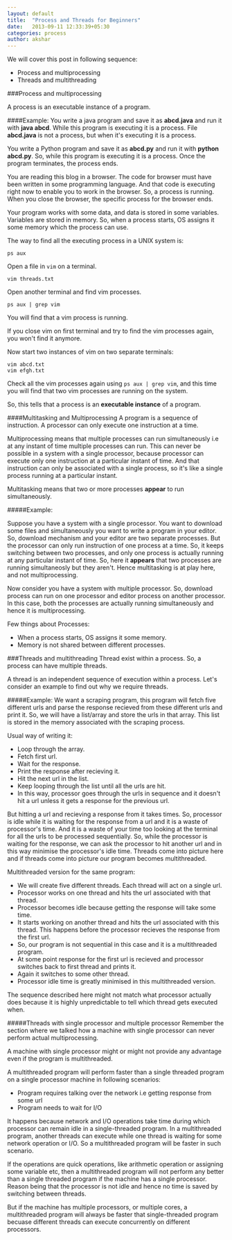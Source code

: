 ```yaml
---
layout: default
title:  "Process and Threads for Beginners"
date:   2013-09-11 12:33:39+05:30
categories: process
author: akshar
---
```

We will cover this post in following sequence:

* Process and multiprocessing
* Threads and multithreading

###Process and multiprocessing

A process is an executable instance of a program.

####Example:
You write a java program and save it as **abcd.java** and run it with **java abcd**. While this program is executing it is a process. File **abcd.java** is not a process, but when it's executing it is a process.

You write a Python program and save it as **abcd.py** and run it with **python abcd.py**. So, while this program is executing it is a process. Once the program terminates, the process ends.

You are reading this blog in a browser. The code for browser must have been written in some programming language. And that code is executing right now to enable you to work in the browser. So, a process is running. When you close the browser, the specific process for the browser ends.

Your program works with some data, and data is stored in some variables. Variables are stored in memory. So, when a process starts, OS assigns it some memory which the process can use.

The way to find all the executing process in a UNIX system is:

    ps aux

Open a file in `vim` on a terminal.

    vim threads.txt

Open another terminal and find vim processes.

    ps aux | grep vim

You will find that a vim process is running.

If you close vim on first terminal and try to find the vim processes again, you won't find it anymore.

Now start two instances of vim on two separate terminals:

    vim abcd.txt
    vim efgh.txt

Check all the vim processes again using `ps aux | grep vim`, and this time you will find that two vim processes are running on the system.

So, this tells that a process is an **executable instance** of a program.

####Multitasking and Multiprocessing
A program is a sequence of instruction. A processor can only execute one instruction at a time.

Multiprocessing means that multiple processes can run simultaneously i.e at any instant of time multiple processes can run. This can never be possible in a system with a single processor, because processor can execute only one instruction at a particular instant of time. And that instruction can only be associated with a single process, so it's like a single process running at a particular instant.

Multitasking means that two or more processes **appear** to run simultaneously.

#####Example:

Suppose you have a system with a single processor. You want to download some files and simultaneously you want to write a program in your editor. So, download mechanism and your editor are two separate processes. But the processor can only run instruction of one process at a time. So, it keeps switching between two processes, and only one process is actually running at any particular instant of time. So, here it **appears** that two processes are running simultaneosly but they aren't. Hence multitasking is at play here, and not multiprocessing.

Now consider you have a system with multiple processor. So, download process can run on one processor and editor process on another processor. In this case, both the processes are actually running simultaneously and hence it is multiprocessing.

Few things about Processes:

* When a process starts, OS assigns it some memory.
* Memory is not shared between different processes.

###Threads and multithreading
Thread exist within a process. So, a process can have multiple threads.

A thread is an independent sequence of execution within a process. Let's consider an example to find out why we require threads.

#####Example:
We want a scraping program, this program will fetch five different urls and parse the response recieved from these different urls and print it. So, we will have a list/array and store the urls in that array. This list is stored in the memory associated with the scraping process.

Usual way of writing it:

* Loop through the array.
* Fetch first url.
* Wait for the response.
* Print the response after recieving it.
* Hit the next url in the list.
* Keep looping through the list until all the urls are hit.
* In this way, processor goes through the urls in sequence and it doesn't hit a url unless it gets a response for the previous url.

But hitting a url and recieving a response from it takes times. So, processor is idle while it is waiting for the response from a url and it is a waste of processor's time. And it is a waste of your time too looking at the terminal for all the urls to be processed sequentially. So, while the processor is waiting for the response, we can ask the processor to hit another url and in this way minimise the processor's idle time. Threads come into picture here and if threads come into picture our program becomes multithreaded.

Multithreaded version for the same program:

* We will create five different threads. Each thread will act on a single url.
* Processor works on one thread and hits the url associated with that thread.
* Processor becomes idle because getting the response will take some time.
* It starts working on another thread and hits the url associated with this thread. This happens before the processor recieves the response from the first url.
* So, our program is not sequential in this case and it is a multithreaded program.
* At some point response for the first url is recieved and processor switches back to first thread and prints it.
* Again it switches to some other thread.
* Processor idle time is greatly minimised in this multithreaded version.

The sequence described here might not match what processor actually does because it is highly unpredictable to tell which thread gets executed when.

#####Threads with single processor and multiple processor
Remember the section where we talked how a machine with single processor can never perform actual multiprocessing.

A machine with single processor might or might not provide any advantage even if the program is multithreaded.

A multithreaded program will perform faster than a single threaded program on a single processor machine in following scenarios:

* Program requires talking over the network i.e getting response from some url
* Program needs to wait for I/O

It happens because network and I/O operations take time during which processor can remain idle in a single-threaded program. In a multithreaded program, another threads can execute while one thread is waiting for some network operation or I/O. So a multithreaded program will be faster in such scenario.

If the operations are quick operations, like arithmetic operation or assigning some variable etc, then a multithreaded program will not perform any better than a single threaded program if the machine has a single processor. Reason being that the processor is not idle and hence no time is saved by switching between threads.

But if the machine has multiple processors, or multiple cores, a multithreaded program will always be faster that single-threaded program becuase different threads can execute concurrently on different processors.

